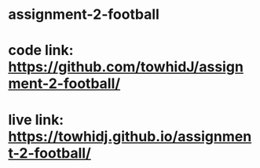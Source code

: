 # assignment-2-football

# code link: https://github.com/towhidJ/assignment-2-football/

# live link: https://towhidj.github.io/assignment-2-football/
